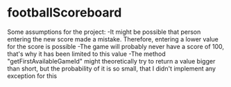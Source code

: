 # footballScoreboard

Some assumptions for the project:
-It might be possible that person entering the new score made a mistake. Therefore, entering a lower value for the score is possible
-The game will probably never have a score of 100, that's why it has been limited to this value
-The method "getFirstAvailableGameId" might theoretically try to return a value bigger than short, but the probability of it is so small, that I didn't implement any exception for this